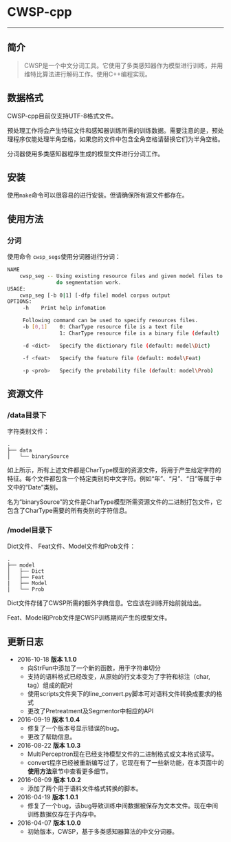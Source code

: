 # CWSP-cpp

------

## 简介

> CWSP是一个中文分词工具。它使用了多类感知器作为模型进行训练，并用维特比算法进行解码工作。使用C++编程实现。



## 数据格式

CWSP-cpp目前仅支持UTF-8格式文件。

预处理工作将会产生特征文件和感知器训练所需的训练数据。需要注意的是，预处理程序仅能处理半角空格，如果您的文件中包含全角空格请替换它们为半角空格。

分词器使用多类感知器程序生成的模型文件进行分词工作。

## 安装

使用`make`命令可以很容易的进行安装。但请确保所有源文件都存在。

## 使用方法

### 分词

使用命令 `cwsp_segs`使用分词器进行分词：

```sh
NAME
    cwsp_seg -- Using existing resource files and given model files to
                do segmentation work.
USAGE:
    cwsp_seg [-b 0|1] [-dfp file] model corpus output
OPTIONS:
     -h    Print help infomation

     Following command can be used to specify resources files.
     -b [0,1]    0: CharType resource file is a text file
                 1: CharType resource file is a binary file (default)

     -d <dict>   Specify the dictionary file (default: model\Dict)

     -f <feat>   Specify the feature file (default: model\Feat)

     -p <prob>   Specify the probability file (default: model\Prob)
```

## 资源文件

### /data目录下

字符类别文件：

```
.
├── data
│   └── binarySource
```

如上所示，所有上述文件都是CharType模型的资源文件，将用于产生给定字符的特征。每个文件都包含一个特定类别的中文字符。例如“年”、“月”、“日”等属于中文中的“Date”类别。

名为“binarySource”的文件是CharType模型所需资源文件的二进制打包文件，它包含了CharType需要的所有类别的字符信息。

### /model目录下

Dict文件、 Feat文件、Model文件和Prob文件：

```
.
├── model
│   ├── Dict
│   ├── Feat
|   ├── Model
│   └── Prob
```

Dict文件存储了CWSP所需的额外字典信息。它应该在训练开始前就给出。

Feat、Model和Prob文件是CWSP训练期间产生的模型文件。

## 更新日志

- 2016-10-18 **版本 1.1.0**
  - 向StrFun中添加了一个新的函数，用于字符串切分
  - 支持的语料格式已经改变，从原始的行文本变为了字符和标注（char, tag）组成的配对
  - 使用scripts文件夹下的line_convert.py脚本可对语料文件转换成要求的格式
  - 更改了Pretreatment及Segmentor中相应的API
- 2016-09-19 **版本 1.0.4**
  - 修复了一个版本号显示错误的bug。
  - 更改了帮助信息。
- 2016-08-22 **版本 1.0.3**
  - MultiPerceptron现在已经支持模型文件的二进制格式或文本格式读写。
  - convert程序已经被重新编写过了，它现在有了一些新功能，在本页面中的**使用方法**章节中查看更多细节。
- 2016-08-09 **版本 1.0.2**
  - 添加了两个用于语料文件格式转换的脚本。
- 2016-04-19 **版本 1.0.1**
  - 修复了一个bug，该bug导致训练中间数据被保存为文本文件。现在中间训练数据仅存在于内存中。
- 2016-04-07 **版本 1.0.0**
  - 初始版本，CWSP，基于多类感知器算法的中文分词器。